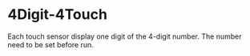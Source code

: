 # 4Digit-4Touch
Each touch sensor display one digit of the 4-digit number.
The number need to be set before run.
